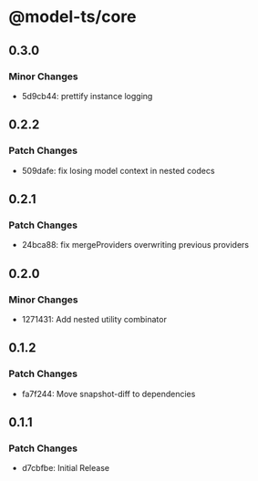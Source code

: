 # @model-ts/core

## 0.3.0

### Minor Changes

- 5d9cb44: prettify instance logging

## 0.2.2

### Patch Changes

- 509dafe: fix losing model context in nested codecs

## 0.2.1

### Patch Changes

- 24bca88: fix mergeProviders overwriting previous providers

## 0.2.0

### Minor Changes

- 1271431: Add nested utility combinator

## 0.1.2

### Patch Changes

- fa7f244: Move snapshot-diff to dependencies

## 0.1.1

### Patch Changes

- d7cbfbe: Initial Release
